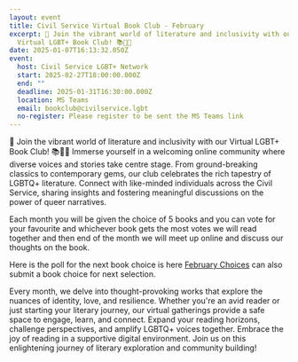```yaml
---
layout: event
title: Civil Service Virtual Book Club - February
excerpt: 🌈 Join the vibrant world of literature and inclusivity with our
  Virtual LGBT+ Book Club! 📚🏳️‍🌈
date: 2025-01-07T16:13:32.050Z
event:
  host: Civil Service LGBT+ Network
  start: 2025-02-27T18:00:00.000Z
  end: ""
  deadline: 2025-01-31T16:30:00.000Z
  location: MS Teams
  email: bookclub@civilservice.lgbt
  no-register: Please register to be sent the MS Teams link
---
```

🌈 Join the vibrant world of literature and inclusivity with our Virtual LGBT+ Book Club! 📚🏳️‍🌈 Immerse yourself in a welcoming online community where diverse voices and stories take centre stage. From ground-breaking classics to contemporary gems, our club celebrates the rich tapestry of LGBTQ+ literature. Connect with like-minded individuals across the Civil Service, sharing insights and fostering meaningful discussions on the power of queer narratives.

Each month you will be given the choice of 5 books and you can vote for your favourite and whichever book gets the most votes we will read together and then end of the month we will meet up online and discuss our thoughts on the book.

Here is the poll for the next book choice is here [February Choices](https://eur03.safelinks.protection.outlook.com/?url=https%3A%2F%2Fforms.office.com%2Fe%2F5dAnm7nms6&data=05%7C02%7Cross.starkie%40hmrc.gov.uk%7C36163032f0744fdef11e08dd2e3c8e45%7Cac52f73cfd1a4a9a8e7a4a248f3139e1%7C0%7C0%7C638717559833559938%7CUnknown%7CTWFpbGZsb3d8eyJFbXB0eU1hcGkiOnRydWUsIlYiOiIwLjAuMDAwMCIsIlAiOiJXaW4zMiIsIkFOIjoiTWFpbCIsIldUIjoyfQ%3D%3D%7C0%7C%7C%7C&sdata=oaTyuOgwuTz%2BOCFLfVHo4Fa%2BOI30wwLMJ15QSRvwpfA%3D&reserved=0) can also submit a book choice for next selection.

Every month, we delve into thought-provoking works that explore the nuances of identity, love, and resilience. Whether you're an avid reader or just starting your literary journey, our virtual gatherings provide a safe space to engage, learn, and connect. Expand your reading horizons, challenge perspectives, and amplify LGBTQ+ voices together. Embrace the joy of reading in a supportive digital environment. Join us on this enlightening journey of literary exploration and community building!